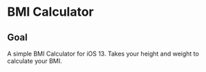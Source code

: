 #  BMI Calculator

## Goal
A simple BMI Calculator for iOS 13. Takes your height and weight to calculate your BMI.
